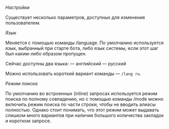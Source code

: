 *Настройки*

Существует несколько параметров, доступных для изменения пользователем.

_Язык_

Меняется с помощью команды /language. По умолчанию используется язык, выбранный при старте бота, либо язык системы, если этот шаг был каким-либо образом пропущен.

Сейчас доступны два языка:
— английский
— русский

Можно использовать короткий вариант команды — `/lang ru`.

_Режим поиска_

По умолчанию во встроенных (inline) запросах используется режим поиска по полному совпадению, но с помощью команды /mode можно включить режим поиска по части строки, чтобы не вводить алиасы полностью. Однако стоит понимать, что этот режим может выдавать слишком много вариантов при наличии большого количества закладок и коротком запросе.
